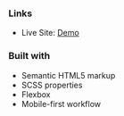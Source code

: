 
### Links

- Live Site: [Demo]()

### Built with
 
- Semantic HTML5 markup
- SCSS properties
- Flexbox
- Mobile-first workflow


